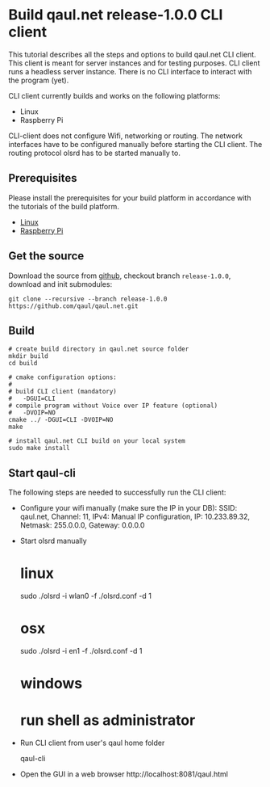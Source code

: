 Build qaul.net release-1.0.0 CLI client
=======================================

This tutorial describes all the steps and options to build qaul.net CLI client.
This client is meant for server instances and for testing purposes. 
CLI client runs a headless server instance.
There is no CLI interface to interact with the program (yet).

CLI client currently builds and works on the following platforms:
* Linux
* Raspberry Pi

CLI-client does not configure Wifi, networking or routing. The network interfaces
have to be configured manually before starting the CLI client. The routing 
protocol olsrd has to be started manually to.


Prerequisites
-------------

Please install the prerequisites for your build platform in accordance with the 
tutorials of the build platform.

* [Linux](Linux_Debian.md)
* [Raspberry Pi](Raspberry_UbuntuMate.md)


Get the source
--------------

Download the source from [github](https://github.com/qaul/qaul.net), checkout branch
`release-1.0.0`, download and init submodules:

	git clone --recursive --branch release-1.0.0 https://github.com/qaul/qaul.net.git


Build
-----

    # create build directory in qaul.net source folder
    mkdir build
    cd build
	
	# cmake configuration options:
	# 
	# build CLI client (mandatory)
	#   -DGUI=CLI
	# compile program without Voice over IP feature (optional)
	#   -DVOIP=NO
    cmake ../ -DGUI=CLI -DVOIP=NO
    make
    
    # install qaul.net CLI build on your local system
    sudo make install


Start qaul-cli
--------------

The following steps are needed to successfully run the CLI client:

* Configure your wifi manually (make sure the IP in your DB):
  SSID: qaul.net, 
  Channel: 11, 
  IPv4: Manual IP configuration, 
  IP: 10.233.89.32, 
  Netmask: 255.0.0.0, 
  Gateway: 0.0.0.0 

* Start olsrd manually

    # linux
    sudo ./olsrd -i wlan0 -f ./olsrd.conf -d 1
    # osx
    sudo ./olsrd -i en1 -f ./olsrd.conf -d 1
    # windows 
    # run shell as administrator

* Run CLI client from user's qaul home folder

    qaul-cli

* Open the GUI in a web browser 
  http://localhost:8081/qaul.html


